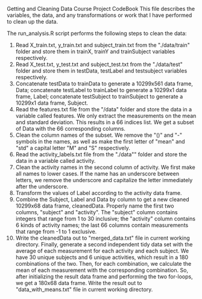Getting and Cleaning Data Course Project CodeBook
This file describes the variables, the data, and any transformations or work that I have performed to clean up the data.

The run_analysis.R script performs the following steps to clean the data:

1. Read X_train.txt, y_train.txt and subject_train.txt from the "./data/train" folder and store them in trainX, trainY and trainSubject variables respectively.
2. Read X_test.txt, y_test.txt and subject_test.txt from the "./data/test" folder and store them in testData, testLabel and testsubject variables respectively.
3. Concatenate testData to trainData to generate a 10299x561 data frame, Data; concatenate testLabel to trainLabel to generate a 10299x1 data frame, Label; concatenate testSubject to trainSubject to generate a 10299x1 data frame, Subject.
4. Read the features.txt file from the "/data" folder and store the data in a variable called features. We only extract the measurements on the mean and standard deviation. This results in a 66 indices list. We get a subset of Data with the 66 corresponding columns.
5. Clean the column names of the subset. We remove the "()" and "-" symbols in the names, as well as make the first letter of "mean" and "std" a capital letter "M" and "S" respectively.
6. Read the activity_labels.txt file from the "./data"" folder and store the data in a variable called activity.
7. Clean the activity names in the second column of activity. We first make all names to lower cases. If the name has an underscore between letters, we remove the underscore and capitalize the letter immediately after the underscore.
8. Transform the values of Label according to the activity data frame.
9. Combine the Subject, Label and Data by column to get a new cleaned 10299x68 data frame, cleanedData. Properly name the first two columns, "subject" and "activity". The "subject" column contains integers that range from 1 to 30 inclusive; the "activity" column contains 6 kinds of activity names; the last 66 columns contain measurements that range from -1 to 1 exclusive.
10. Write the cleanedData out to "merged_data.txt" file in current working directory.
Finally, generate a second independent tidy data set with the average of each measurement for each activity and each subject. We have 30 unique subjects and 6 unique activities, which result in a 180 combinations of the two. Then, for each combination, we calculate the mean of each measurement with the corresponding combination. So, after initializing the result data frame and performing the two for-loops, we get a 180x68 data frame.
Write the result out to "data_with_means.txt" file in current working directory.
